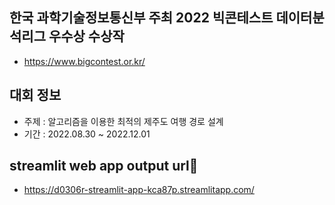 ## 한국 과학기술정보통신부 주최 2022 빅콘테스트 데이터분석리그 우수상 수상작 
- https://www.bigcontest.or.kr/

## 대회 정보
- 주제 : 알고리즘을 이용한 최적의 제주도 여행 경로 설계
- 기간 : 2022.08.30 ~ 2022.12.01

## streamlit web app output url📎
- https://d0306r-streamlit-app-kca87p.streamlitapp.com/
